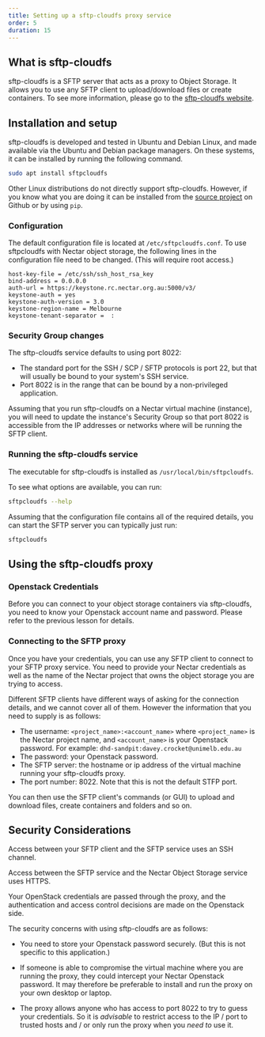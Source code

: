 ```yaml
---
title: Setting up a sftp-cloudfs proxy service
order: 5
duration: 15
---
```


## What is sftp-cloudfs

sftp-cloudfs is a SFTP server that acts as a proxy to Object Storage.  It
allows you to use any SFTP client to upload/download files or create
containers.  To see more information, please go to the
[sftp-cloudfs website](https://github.com/Memset/sftpcloudfs).

## Installation and setup

sftp-cloudfs is developed and tested in Ubuntu and Debian Linux, and made
available via the Ubuntu and Debian package managers.  On these systems,
it can be installed by running the following command.


```bash
sudo apt install sftpcloudfs
```

Other Linux distributions do not directly support sftp-cloudfs.  However,
if you know what you are doing it can be installed from the
[source project](https://github.com/memset/sftpcloudfs) on Github or
by using `pip`.

### Configuration

The default configuration file is located at `/etc/sftpcloudfs.conf`.  To
use sftpcloudfs with Nectar object storage, the following lines in the
configuration file need to be changed.  (This will require root access.)
  
```shell
host-key-file = /etc/ssh/ssh_host_rsa_key
bind-address = 0.0.0.0
auth-url = https://keystone.rc.nectar.org.au:5000/v3/
keystone-auth = yes
keystone-auth-version = 3.0
keystone-region-name = Melbourne
keystone-tenant-separator =  :
```

### Security Group changes

The sftp-cloudfs service defaults to using port 8022:

- The standard port for the SSH / SCP / SFTP protocols is port 22, but
  that will usually be bound to your system's SSH service.
- Port 8022 is in the range that can be bound by a non-privileged
  application.

Assuming that you run sftp-cloudfs on a Nectar virtual machine (instance),
you will need to update the instance's Security Group so that port 8022
is accessible from the IP addresses or networks where will be running
the SFTP client.

### Running the sftp-cloudfs service

The executable for sftp-cloudfs is installed as `/usr/local/bin/sftpcloudfs`.

To see what options are available, you can run:
```bash
sftpcloudfs --help
```

Assuming that the configuration file contains all of the required details,
you can start the SFTP server you can typically just run:
```bash
sftpcloudfs
```

## Using the sftp-cloudfs proxy

### Openstack Credentials

Before you can connect to your object storage containers via sftp-cloudfs,
you need to know your Openstack account name and password.  Please refer
to the previous lesson for details.

### Connecting to the SFTP proxy

Once you have your credentials, you can use any SFTP client to connect to
your SFTP proxy service.  You need to provide your Nectar credentials as
well as the name of the Nectar project that owns the object storage you
are trying to access.

Different SFTP clients have different ways of asking for the connection
details, and we cannot cover all of them.  However the information that
you need to supply is as follows:

- The username: `<project_name>:<account_name>` where `<project_name>` is
  the Nectar project name, and `<account_name>` is your Openstack password.
  For example: `dhd-sandpit:davey.crocket@unimelb.edu.au`
- The password: your Openstack password.
- The SFTP server: the hostname or ip address of the virtual machine running
  your sftp-cloudfs proxy.
- The port number: 8022.  Note that this is not the default STFP port.

You can then use the SFTP client's commands (or GUI) to upload and download
files, create containers and folders and so on.

## Security Considerations

Access between your SFTP client and the SFTP service uses an SSH channel.

Access between the SFTP service and the Nectar Object Storage service uses
HTTPS.

Your OpenStack credentials are passed through the proxy, and the authentication
and access control decisions are made on the Openstack side.

The security concerns with using sftp-cloudfs are as follows:

- You need to store your Openstack password securely.  (But this is not
  specific to this application.)

- If someone is able to compromise the virtual machine where you are running
  the proxy, they could intercept your Nectar Openstack password.  It may
  therefore be preferable to install and run the proxy on your own desktop
  or laptop.

- The proxy allows anyone who has access to port 8022 to try to guess your
  credentials.  So it is *advisable* to restrict access to the IP / port
  to trusted hosts and / or only run the proxy when you *need to* use it.


